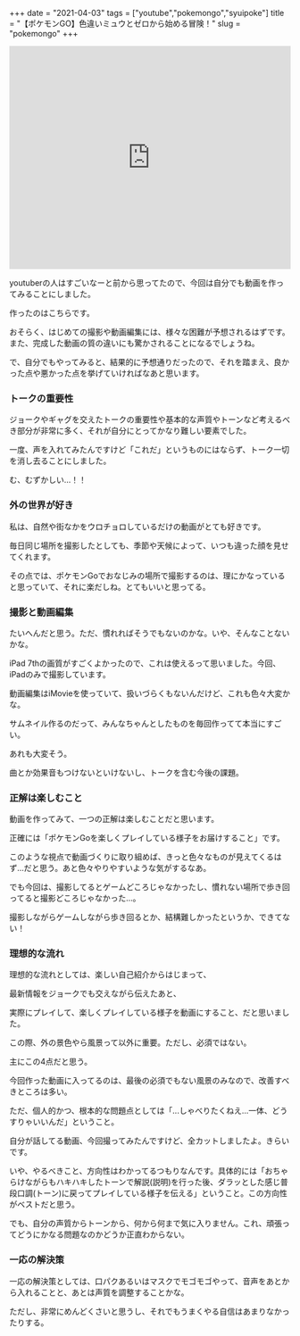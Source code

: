 +++
date = "2021-04-03"
tags = ["youtube","pokemongo","syuipoke"]
title = "【ポケモンGO】色違いミュウとゼロから始める冒険！"
slug = "pokemongo"
+++
<iframe width="100%" height="400" src="https://www.youtube.com/embed/SUtFE-JP3_Q" frameborder="0" allow="autoplay; encrypted-media" allowfullscreen></iframe>
<!--more-->

youtuberの人はすごいなーと前から思ってたので、今回は自分でも動画を作ってみることにしました。

作ったのはこちらです。


おそらく、はじめての撮影や動画編集には、様々な困難が予想されるはずです。また、完成した動画の質の違いにも驚かされることになるでしょうね。

で、自分でもやってみると、結果的に予想通りだったので、それを踏まえ、良かった点や悪かった点を挙げていければなあと思います。

### トークの重要性

ジョークやギャグを交えたトークの重要性や基本的な声質やトーンなど考えるべき部分が非常に多く、それが自分にとってかなり難しい要素でした。

一度、声を入れてみたんですけど「これだ」というものにはならず、トーク一切を消し去ることにしました。

む、むずかしい...！！

### 外の世界が好き

私は、自然や街なかをウロチョロしているだけの動画がとても好きです。

毎日同じ場所を撮影したとしても、季節や天候によって、いつも違った顔を見せてくれます。

その点では、ポケモンGoでおなじみの場所で撮影するのは、理にかなっていると思っていて、それに楽だしね。とてもいいと思ってる。

### 撮影と動画編集

たいへんだと思う。ただ、慣れればそうでもないのかな。いや、そんなことないかな。

iPad 7thの画質がすごくよかったので、これは使えるって思いました。今回、iPadのみで撮影しています。

動画編集はiMovieを使っていて、扱いづらくもないんだけど、これも色々大変かな。

サムネイル作るのだって、みんなちゃんとしたものを毎回作ってて本当にすごい。

あれも大変そう。

曲とか効果音もつけないといけないし、トークを含む今後の課題。

### 正解は楽しむこと

動画を作ってみて、一つの正解は楽しむことだと思います。

正確には「ポケモンGoを楽しくプレイしている様子をお届けすること」です。

このような視点で動画づくりに取り組めば、きっと色々なものが見えてくるはず...だと思う。あと色々やりやすいような気がするなあ。

でも今回は、撮影してるとゲームどころじゃなかったし、慣れない場所で歩き回ってると撮影どころじゃなかった...。

撮影しながらゲームしながら歩き回るとか、結構難しかったというか、できてない！

### 理想的な流れ

理想的な流れとしては、楽しい自己紹介からはじまって、

最新情報をジョークでも交えながら伝えたあと、

実際にプレイして、楽しくプレイしている様子を動画にすること、だと思いました。

この際、外の景色やら風景って以外に重要。ただし、必須ではない。

主にこの4点だと思う。

今回作った動画に入ってるのは、最後の必須でもない風景のみなので、改善すべきところは多い。

ただ、個人的かつ、根本的な問題点としては「...しゃべりたくねえ...一体、どうすりゃいいんだ」ということ。

自分が話してる動画、今回撮ってみたんですけど、全カットしましたよ。きらいです。

いや、やるべきこと、方向性はわかってるつもりなんです。具体的には「おちゃらけながらもハキハキしたトーンで解説(説明)を行った後、ダラッとした感じ普段口調(トーン)に戻ってプレイしている様子を伝える」ということ。この方向性がベストだと思う。

でも、自分の声質からトーンから、何から何まで気に入りません。これ、頑張ってどうにかなる問題なのかどうか正直わからない。

### 一応の解決策

一応の解決策としては、口パクあるいはマスクでモゴモゴやって、音声をあとから入れることと、あとは声質を調整することかな。

ただし、非常にめんどくさいと思うし、それでもうまくやる自信はあまりなかったりする。

